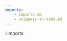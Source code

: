 ```yaml
---
imports:
    - importd.md
    - snippets-in-tab5.md
---
```


<!-- You should see a tree view. This is the Imports.tsx component -->

::imports
